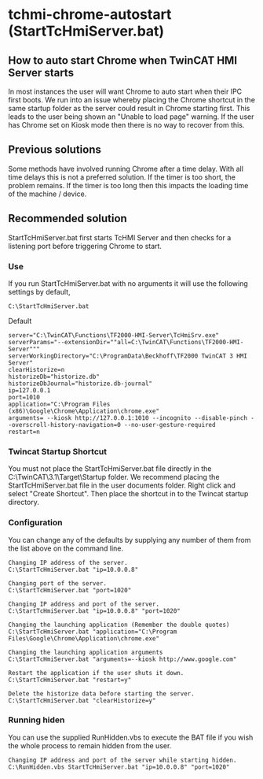 # tchmi-chrome-autostart (StartTcHmiServer.bat)

## How to auto start Chrome when TwinCAT HMI Server starts
In most instances the user will want Chrome to auto start when their IPC first boots. We run into an issue whereby placing the Chrome shortcut in the same startup folder as the server could result in Chrome starting first. This leads to the user being shown an "Unable to load page" warning. If the user has Chrome set on Kiosk mode then there is no way to recover from this.

## Previous solutions
Some methods have involved running Chrome after a time delay. With all time delays this is not a preferred solution. If the timer is too short, the problem remains. If the timer is too long then this impacts the loading time of the machine / device.

## Recommended solution
StartTcHmiServer.bat first starts TcHMI Server and then checks for a listening port before triggering Chrome to start.

### Use
If you run StartTcHmiServer.bat with no arguments it will use the following settings by default,
```
C:\StartTcHmiServer.bat
```

Default
```
server="C:\TwinCAT\Functions\TF2000-HMI-Server\TcHmiSrv.exe"
serverParams="--extensionDir=""all=C:\TwinCAT\Functions\TF2000-HMI-Server"""
serverWorkingDirectory="C:\ProgramData\Beckhoff\TF2000 TwinCAT 3 HMI Server"
clearHistorize=n
historizeDb="historize.db"
historizeDbJournal="historize.db-journal"
ip=127.0.0.1
port=1010
application="C:\Program Files (x86)\Google\Chrome\Application\chrome.exe"
arguments= --kiosk http://127.0.0.1:1010 --incognito --disable-pinch --overscroll-history-navigation=0 --no-user-gesture-required
restart=n
```

### Twincat Startup Shortcut
You must not place the StartTcHmiServer.bat file directly in the C:\TwinCAT\3.1\Target\Startup folder.
We recommend placing the StartTcHmiServer.bat file in the user documents folder. Right click and select "Create Shortcut". Then place the shortcut in to the Twincat startup directory.

### Configuration
You can change any of the defaults by supplying any number of them from the list above on the command line.
```
Changing IP address of the server.
C:\StartTcHmiServer.bat "ip=10.0.0.8"

Changing port of the server.
C:\StartTcHmiServer.bat "port=1020"

Changing IP address and port of the server.
C:\StartTcHmiServer.bat "ip=10.0.0.8" "port=1020"

Changing the launching application (Remember the double quotes)
C:\StartTcHmiServer.bat "application="C:\Program Files\Google\Chrome\Application\chrome.exe"

Changing the launching application arguments
C:\StartTcHmiServer.bat "arguments=--kiosk http://www.google.com"

Restart the application if the user shuts it down.
C:\StartTcHmiServer.bat "restart=y"

Delete the historize data before starting the server.
C:\StartTcHmiServer.bat "clearHistorize=y"
```

### Running hiden
You can use the supplied RunHidden.vbs to execute the BAT file if you wish the whole process to remain hidden from the user. 

```
Changing IP address and port of the server while starting hidden.
C:\RunHidden.vbs StartTcHmiServer.bat "ip=10.0.0.8" "port=1020"
```
